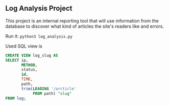 ## Log Analysis Project

This project is an internal reporting tool that will use information from the database to discover what kind of articles the site's readers like and errors.

Run it:
`python3 log_analysis.py`


Used SQL view is

```sql
CREATE VIEW log_slug AS
SELECT ip,
       METHOD,
       status,
       id,
       TIME,
       path,
       trim(LEADING '/arcticle'
            FROM path) "slug"
FROM log;
```
